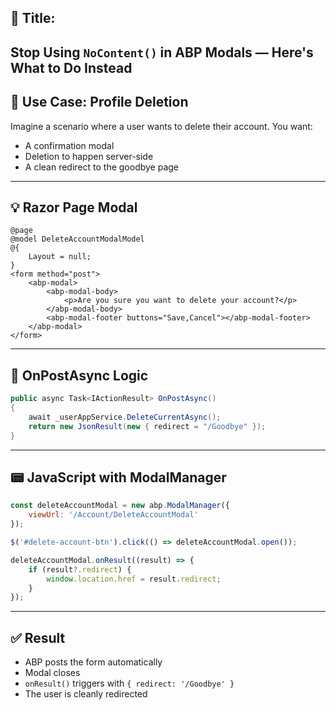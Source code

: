 ## 📝 **Title:**
**Stop Using `NoContent()` in ABP Modals — Here's What to Do Instead**
---

## 🧩 Use Case: Profile Deletion

Imagine a scenario where a user wants to delete their account. You want:

* A confirmation modal
* Deletion to happen server-side
* A clean redirect to the goodbye page

---

## 💡 Razor Page Modal

```cshtml
@page
@model DeleteAccountModalModel
@{
    Layout = null;
}
<form method="post">
    <abp-modal>
        <abp-modal-body>
            <p>Are you sure you want to delete your account?</p>
        </abp-modal-body>
        <abp-modal-footer buttons="Save,Cancel"></abp-modal-footer>
    </abp-modal>
</form>
```

---

## 🧠 OnPostAsync Logic

```csharp
public async Task<IActionResult> OnPostAsync()
{
    await _userAppService.DeleteCurrentAsync();
    return new JsonResult(new { redirect = "/Goodbye" });
}
```

---

## 📟 JavaScript with ModalManager

```js
const deleteAccountModal = new abp.ModalManager({
    viewUrl: '/Account/DeleteAccountModal'
});

$('#delete-account-btn').click(() => deleteAccountModal.open());

deleteAccountModal.onResult((result) => {
    if (result?.redirect) {
        window.location.href = result.redirect;
    }
});
```

---

## ✅ Result

* ABP posts the form automatically
* Modal closes
* `onResult()` triggers with `{ redirect: '/Goodbye' }`
* The user is cleanly redirected
